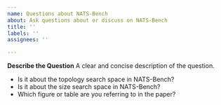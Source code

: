 ```yaml
---
name: Questions about NATS-Bench
about: Ask questions about or discuss on NATS-Bench
title: ''
labels: ''
assignees: ''

---
```


**Describe the Question**
A clear and concise description of the question.
- Is it about the topology search space in NATS-Bench?
- Is it about the size search space in NATS-Bench?
- Which figure or table are you referring to in the paper?
